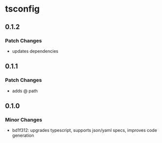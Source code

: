 # tsconfig

## 0.1.2

### Patch Changes

- updates dependencies

## 0.1.1

### Patch Changes

- adds @ path

## 0.1.0

### Minor Changes

- bd1f312: upgrades typescript, supports json/yaml specs, improves code generation
